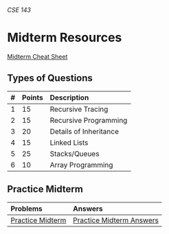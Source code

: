 _CSE 143_
# Midterm Resources

[Midterm Cheat Sheet](midterm-cheat-sheet.md)

## Types of Questions

| # | Points | Description |
| :--- | :--- | :--- |
| 1 | 15 | Recursive Tracing |
| 2 | 15 | Recursive Programming |
| 3 | 20 | Details of Inheritance |
| 4 | 15 | Linked Lists |
| 5 | 25 | Stacks/Queues |
| 6 | 10 | Array Programming |

## Practice Midterm

| __Problems__ | __Answers__ |
| :--- | :--- |
| [Practice Midterm](practice-midterm.md) | [Practice Midterm Answers](practice-midterm-answers.md) |